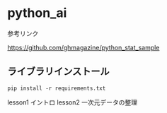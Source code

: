 # python_ai

参考リンク<br>

https://github.com/ghmagazine/python_stat_sample

## ライブラリインストール
```
pip install -r requirements.txt
```

lesson1 イントロ
lesson2 一次元データの整理